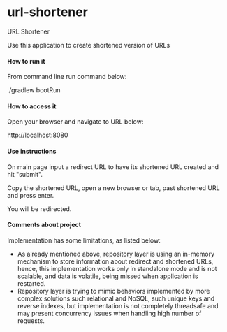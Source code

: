 # url-shortener

URL Shortener

Use this application to create shortened version of URLs

#### How to run it

From command line run command below:

./gradlew bootRun

#### How to access it

Open your browser and navigate to URL below:

http://localhost:8080

#### Use instructions

On main page input a redirect URL to have its shortened URL created and hit "submit".

Copy the shortened URL, open a new browser or tab, past shortened URL and press enter.

You will be redirected.

#### Comments about project

Implementation has some limitations, as listed below:

- As already mentioned above, repository layer is using an in-memory mechanism to store information about redirect and shortened URLs, hence, this implementation works only in standalone mode and is not scalable, and data is volatile, being missed when application is restarted.
- Repository layer is trying to mimic behaviors implemented by more complex solutions such relational and NoSQL, such unique keys and reverse indexes, but implementation is not completely threadsafe and may present concurrency issues when handling high number of requests.      
